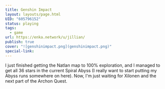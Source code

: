 ```yaml
---
title: Genshin Impact
layout: layouts/page.html
UID: "605796152"
status: playing
tags:
  - game
url: https://enka.network/u/jillian/
publish: true
cover: "![genshinimpact.png](genshinimpact.png)"
special-link: 
---
```

I just finished getting the Natlan map to 100% exploration, and I managed to get all 36 stars in the current Spiral Abyss (I really want to start putting my Abyss runs somewhere on here). Now, I'm just waiting for Xilonen and the next part of the Archon Quest.